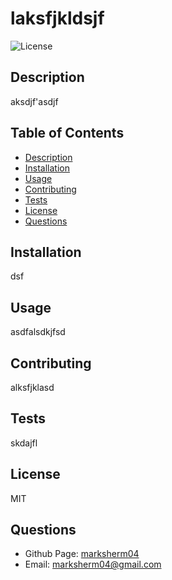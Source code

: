 # laksfjkldsjf
 
 ![License](https://img.shields.io/badge/license-MIT-blue.svg)

## Description
aksdjf'asdjf

  ## Table of Contents
- [Description](https://github.com/marksherm04/professional-readme/blob/main/develop/README.md#description "Description")
- [Installation](https://github.com/marksherm04/professional-readme/blob/main/develop/README.md#installation "Installation")
- [Usage](https://github.com/marksherm04/professional-readme/blob/main/develop/README.md#usage "Usage")
- [Contributing](https://github.com/marksherm04/professional-readme/blob/main/develop/README.md#contributing "Contributing")
- [Tests](https://github.com/marksherm04/professional-readme/blob/main/develop/README.md#tests "Tests")
- [License](https://github.com/marksherm04/professional-readme/blob/main/develop/README.md#license "License")
- [Questions](https://github.com/marksherm04/professional-readme/blob/main/develop/README.md#questions "Questions")

## Installation
dsf

## Usage
asdfalsdkjfsd

## Contributing
alksfjklasd

## Tests
skdajfl

## License
MIT

## Questions

- Github Page: [marksherm04](https://github.com/marksherm04)
- Email: marksherm04@gmail.com
